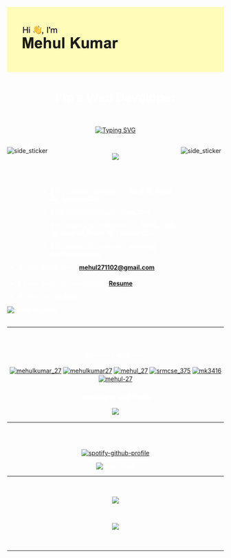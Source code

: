 <div align="center"><img src="/header.png"></img></div>

<h1 align="center" span style="color:white">I'm a Web Developer</h1>
<br>
<p align="center">
<a href="https://git.io/typing-svg"><img src="https://readme-typing-svg.herokuapp.com?font=Play&size=25&duration=4000&pause=1000&color=29F75E&background=0702FF00&center=true&width=435&lines=Welcome+To+My+Github+Profile+" alt="Typing SVG" /></a></p>
<br>
<img align="right"  width=100px height=250px alt="side_sticker" src="https://media.giphy.com/media/TEnXkcsHrP4YedChhA/giphy.gif" />
<img align="left"  width=100px height=250px alt="side_sticker" src="https://media.giphy.com/media/TEnXkcsHrP4YedChhA/giphy.gif" />

<p align="center" ><img 
 src="https://media.tenor.com/A-xepNszV9YAAAAi/ai-bot.gif" width="40%"></p>
 <br>
 <br>
 <span style="color:white">

- 🔭 I’m currently working on : **Next JS, React JS, Tailwind CSS**

- 🌱 I’m currently learning : **Java, C++**

- 👯 I’m looking to collaborate on : **HTML, CSS, JS, Next JS, React JS, Tailwind CSS**

- 🤝 I’m looking for help with : **Anything mentioned above**

- 📫 How to reach me : **mehul271102@gmail.com**

- 📄 Know about my experiences : <a href="https://tinyurl.com/mehul2711">**Resume**</a>

- 😄 Pronouns **He/Him**

  <div align="center">
<img height="120px" src="https://github-profile-trophy.vercel.app/?username=mehul2711&row=2&theme=chartreuse-dark" alt="profile trophies">
</div>
<br>
<br>
<hr>
<br>
<p align="center">
<h3 align="center">Connect with me:</h3>
<p align="center">
<a href="https://twitter.com/mehulkumar_27" target="blank"><img align="center" src="https://raw.githubusercontent.com/rahuldkjain/github-profile-readme-generator/master/src/images/icons/Social/twitter.svg" alt="mehulkumar_27" height="30" width="40" /></a>
<a href="https://linkedin.com/in/mehulkumar27" target="blank"><img align="center" src="https://raw.githubusercontent.com/rahuldkjain/github-profile-readme-generator/master/src/images/icons/Social/linked-in-alt.svg" alt="mehulkumar27" height="30" width="40" /></a>
<a href="https://instagram.com/mehul_27" target="blank"><img align="center" src="https://raw.githubusercontent.com/rahuldkjain/github-profile-readme-generator/master/src/images/icons/Social/instagram.svg" alt="mehul_27" height="30" width="40" /></a>
<a href="https://www.codechef.com/users/srmcse_375" target="blank"><img align="center" src="https://cdn.jsdelivr.net/npm/simple-icons@3.1.0/icons/codechef.svg" alt="srmcse_375" height="30" width="40" /></a>
<a href="https://www.hackerrank.com/mk3416" target="blank"><img align="center" src="https://raw.githubusercontent.com/rahuldkjain/github-profile-readme-generator/master/src/images/icons/Social/hackerrank.svg" alt="mk3416" height="30" width="40" /></a>
<a href="https://www.leetcode.com/mehul-27" target="blank"><img align="center" src="https://raw.githubusercontent.com/rahuldkjain/github-profile-readme-generator/master/src/images/icons/Social/leet-code.svg" alt="mehul-27" height="30" width="40" /></a>
</p>

<h3 align="center">Languages and Tools:</h3>
<p align="center">
  <a href="https://skillicons.dev">
    <img src="https://skillicons.dev/icons?i=c,cpp,python,html,css,js,java,tailwind,bootstrap,express,nodejs,react,nextjs,mongodb,sql,git,figma,postman,wordpress" />
  </a>
</p>
<!-- <p align="center">
 <a href="https://www.cprogramming.com/" target="_blank" rel="noreferrer"> <img src="https://raw.githubusercontent.com/devicons/devicon/master/icons/c/c-original.svg" alt="c" width="40" height="40"/> </a> <a href="https://www.w3schools.com/cpp/" target="_blank" rel="noreferrer"> <img src="https://raw.githubusercontent.com/devicons/devicon/master/icons/cplusplus/cplusplus-original.svg" alt="cplusplus" width="40" height="40"/> </a> <a href="https://www.w3schools.com/css/" target="_blank" rel="noreferrer"> <img src="https://raw.githubusercontent.com/devicons/devicon/master/icons/css3/css3-original-wordmark.svg" alt="css3" width="40" height="40"/> </a> <a href="https://www.figma.com/" target="_blank" rel="noreferrer"> <img src="https://www.vectorlogo.zone/logos/figma/figma-icon.svg" alt="figma" width="40" height="40"/> </a> <a href="https://www.w3.org/html/" target="_blank" rel="noreferrer"> <img src="https://raw.githubusercontent.com/devicons/devicon/master/icons/html5/html5-original-wordmark.svg" alt="html5" width="40" height="40"/> </a> <a href="https://developer.mozilla.org/en-US/docs/Web/JavaScript" target="_blank" rel="noreferrer"> <img src="https://raw.githubusercontent.com/devicons/devicon/master/icons/javascript/javascript-original.svg" alt="javascript" width="40" height="40"/> </a> <a href="https://www.linux.org/" target="_blank" rel="noreferrer"> <img src="https://raw.githubusercontent.com/devicons/devicon/master/icons/linux/linux-original.svg" alt="linux" width="40" height="40"/> </a> <a href="https://www.photoshop.com/en" target="_blank" rel="noreferrer"> <img src="https://raw.githubusercontent.com/devicons/devicon/master/icons/photoshop/photoshop-line.svg" alt="photoshop" width="40" height="40"/> </a> <a href="https://reactjs.org/" target="_blank" rel="noreferrer"> <img src="https://raw.githubusercontent.com/devicons/devicon/master/icons/react/react-original-wordmark.svg" alt="react" width="40" height="40"/> </a> </p>
</p> -->
<hr>
<br>
<br>
<div align= "center">
 
[![spotify-github-profile](https://spotify-github-profile.kittinanx.com/api/view?uid=317ltgw3bjta3dijarywwy6jemzy&cover_image=true&theme=default&show_offline=false&background_color=000000&interchange=true&bar_color_cover=true)](https://spotify-github-profile.kittinanx.com/api/view?uid=317ltgw3bjta3dijarywwy6jemzy&redirect=true)
 
</div>
<!-- Markdown -->

<div align="center">
 
![Jokes Card](https://readme-jokes.vercel.app/api)

</div>
<hr>
<br>
<p align="center">
<img align="center" height="200px" src="https://github-readme-stats.vercel.app/api?username=Mehul2711&show_icons=true&theme=chartreuse-dark"/></a></p>
<br>
<p align="center">
  <img height="200px" src="https://github-readme-stats-eight-theta.vercel.app/api/top-langs/?username=Mehul2711&layout=compact&langs_count=8&theme=chartreuse-dark"/></p>
  
<br>
<hr>
<br>
